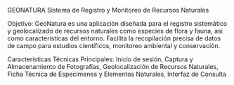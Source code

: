 GEONATURA
Sistema de Registro y Monitoreo de Recursos Naturales

Objetivo:
GeoNatura es una aplicación diseñada para el registro sistemático y geolocalizado de recursos naturales como especies
de flora y fauna, así como características del entorno. Facilita la recopilación precisa de datos de campo para
estudios científicos, monitoreo ambiental y conservación.

Características Técnicas Principales:
Inicio de sesión,
Captura y Almacenamiento de Fotografías,
Geolocalización de Recursos Naturales,
Ficha Técnica de Especímenes y Elementos Naturales,
Interfaz de Consulta
